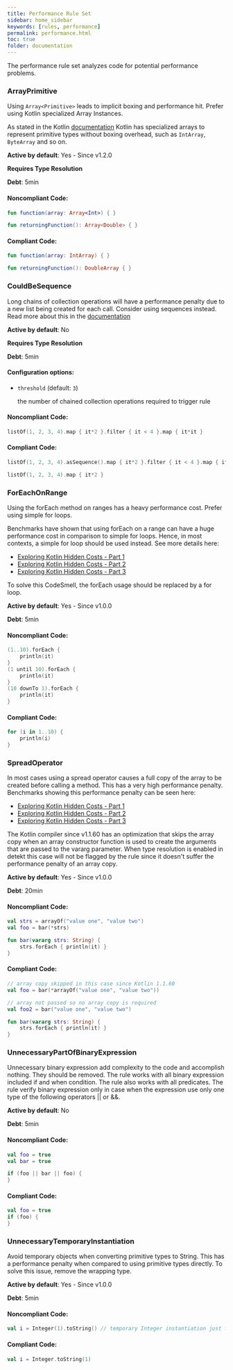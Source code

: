 ```yaml
---
title: Performance Rule Set
sidebar: home_sidebar
keywords: [rules, performance]
permalink: performance.html
toc: true
folder: documentation
---
```

The performance rule set analyzes code for potential performance problems.

### ArrayPrimitive

Using `Array<Primitive>` leads to implicit boxing and performance hit. Prefer using Kotlin specialized Array
Instances.

As stated in the Kotlin [documentation](https://kotlinlang.org/docs/basic-types.html#arrays) Kotlin has
specialized arrays to represent primitive types without boxing overhead, such as `IntArray`, `ByteArray` and so on.

**Active by default**: Yes - Since v1.2.0

**Requires Type Resolution**

**Debt**: 5min

#### Noncompliant Code:

```kotlin
fun function(array: Array<Int>) { }

fun returningFunction(): Array<Double> { }
```

#### Compliant Code:

```kotlin
fun function(array: IntArray) { }

fun returningFunction(): DoubleArray { }
```

### CouldBeSequence

Long chains of collection operations will have a performance penalty due to a new list being created for each call. Consider using sequences instead. Read more about this in the [documentation](https://kotlinlang.org/docs/sequences.html)

**Active by default**: No

**Requires Type Resolution**

**Debt**: 5min

#### Configuration options:

* ``threshold`` (default: ``3``)

  the number of chained collection operations required to trigger rule

#### Noncompliant Code:

```kotlin
listOf(1, 2, 3, 4).map { it*2 }.filter { it < 4 }.map { it*it }
```

#### Compliant Code:

```kotlin
listOf(1, 2, 3, 4).asSequence().map { it*2 }.filter { it < 4 }.map { it*it }.toList()

listOf(1, 2, 3, 4).map { it*2 }
```

### ForEachOnRange

Using the forEach method on ranges has a heavy performance cost. Prefer using simple for loops.

Benchmarks have shown that using forEach on a range can have a huge performance cost in comparison to
simple for loops. Hence, in most contexts, a simple for loop should be used instead.
See more details here:

 * [Exploring Kotlin Hidden Costs - Part 1](https://bladecoder.medium.com/exploring-kotlins-hidden-costs-part-1-fbb9935d9b62)
 * [Exploring Kotlin Hidden Costs - Part 2](https://bladecoder.medium.com/exploring-kotlins-hidden-costs-part-2-324a4a50b70)
 * [Exploring Kotlin Hidden Costs - Part 3](https://bladecoder.medium.com/exploring-kotlins-hidden-costs-part-3-3bf6e0dbf0a4)
 
To solve this CodeSmell, the forEach usage should be replaced by a for loop.

**Active by default**: Yes - Since v1.0.0

**Debt**: 5min

#### Noncompliant Code:

```kotlin
(1..10).forEach {
    println(it)
}
(1 until 10).forEach {
    println(it)
}
(10 downTo 1).forEach {
    println(it)
}
```

#### Compliant Code:

```kotlin
for (i in 1..10) {
    println(i)
}
```

### SpreadOperator

In most cases using a spread operator causes a full copy of the array to be created before calling a method.
This has a very high performance penalty. Benchmarks showing this performance penalty can be seen here:

 * [Exploring Kotlin Hidden Costs - Part 1](https://bladecoder.medium.com/exploring-kotlins-hidden-costs-part-1-fbb9935d9b62)
 * [Exploring Kotlin Hidden Costs - Part 2](https://bladecoder.medium.com/exploring-kotlins-hidden-costs-part-2-324a4a50b70)
 * [Exploring Kotlin Hidden Costs - Part 3](https://bladecoder.medium.com/exploring-kotlins-hidden-costs-part-3-3bf6e0dbf0a4)
 
The Kotlin compiler since v1.1.60 has an optimization that skips the array copy when an array constructor
function is used to create the arguments that are passed to the vararg parameter. When type resolution is enabled in
detekt this case will not be flagged by the rule since it doesn't suffer the performance penalty of an array copy.

**Active by default**: Yes - Since v1.0.0

**Debt**: 20min

#### Noncompliant Code:

```kotlin
val strs = arrayOf("value one", "value two")
val foo = bar(*strs)

fun bar(vararg strs: String) {
    strs.forEach { println(it) }
}
```

#### Compliant Code:

```kotlin
// array copy skipped in this case since Kotlin 1.1.60
val foo = bar(*arrayOf("value one", "value two"))

// array not passed so no array copy is required
val foo2 = bar("value one", "value two")

fun bar(vararg strs: String) {
    strs.forEach { println(it) }
}
```

### UnnecessaryPartOfBinaryExpression

Unnecessary binary expression add complexity to the code and accomplish nothing. They should be removed.
The rule works with all binary expression included if and when condition. The rule also works with all predicates.
The rule verify binary expression only in case when the expression use only one type of the following
operators || or &&.

**Active by default**: No

**Debt**: 5min

#### Noncompliant Code:

```kotlin
val foo = true
val bar = true

if (foo || bar || foo) {
}
```

#### Compliant Code:

```kotlin
val foo = true
if (foo) {
}
```

### UnnecessaryTemporaryInstantiation

Avoid temporary objects when converting primitive types to String. This has a performance penalty when compared
to using primitive types directly.
To solve this issue, remove the wrapping type.

**Active by default**: Yes - Since v1.0.0

**Debt**: 5min

#### Noncompliant Code:

```kotlin
val i = Integer(1).toString() // temporary Integer instantiation just for the conversion
```

#### Compliant Code:

```kotlin
val i = Integer.toString(1)
```

